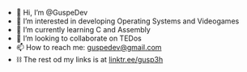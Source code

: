 - 👋 Hi, I’m @GuspeDev
- 👀 I’m interested in developing Operating Systems and Videogames
- 🌱 I’m currently learning C and Assembly
- 💞️ I’m looking to collaborate on TEDos
- 📫 How to reach me: guspedev@gmail.com
- ⛓ The rest od my links is at [linktr.ee/gusp3h](linktr.ee/gusp3h)
<!---
GuspeDev/GuspeDev is a ✨ special ✨ repository because its `README.md` (this file) appears on your GitHub profile.
You can click the Preview link to take a look at your changes.
--->
